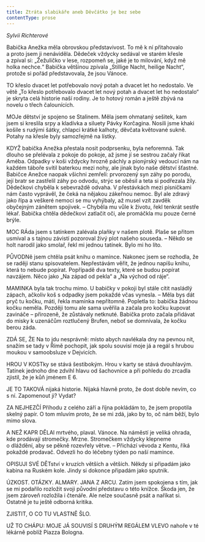 ```yaml
---
title: Ztráta slabikáře aneb Děvčátko je bez sebe
contentType: prose
---
```


<section>

<div class="centered">

_Sylvii Richterové_

</div>

</section>

<section>

Babička Anežka měla obrovskou představivost. To mě k ní přitahovalo a proto jsem ji nenáviděla. Dědeček vždycky sedával ve starém křesle a zpíval si: „Žežuličko v lese, rozpomeň se, jaké je to milování, když mě holka nechce.“ Babička většinou zpívala „Stillige Nacht, heilige Nacht“, protože si pořád představovala, že jsou Vánoce.

TO křeslo dvacet let potřebovalo nový potah a dvacet let ho nedostalo. Ve větě „To křeslo potřebovalo dvacet let nový potah a dvacet let ho nedostalo“ je skryta celá historie naší rodiny. Je to hotový román a ještě zbývá na novelu o třech čalounících.

MOJe dětství je spojeno se Stalinem. Měla jsem ohmataný sešitek, kam jsem si kreslila srpy a kladívka a siluety Pávky Korčagina. Nosili jsme khaki košile s rudými šátky, chlapci krátké kalhoty, děvčata květované sukně. Potahy na křesle byly samozřejmě na lístky.

KDYŽ babička Anežka přestala nosit podprsenku, byla neforemná. Tak dlouho se přelévala z pokoje do pokoje, až jsme jí se sestrou začaly říkat Améba. Odpadky v koši vždycky hrozně páchly a pionýrský vedoucí nám na každém táboře svítil baterkou mezi nohy, ale jinak bylo naše dětství šťastné. Babičce Anežce naopak všichni zemřeli: prvorozený syn záhy po porodu, její bratr se zastřelil záhy po odvodu, strýc se oběsil a teta si podřezala žíly. Dědečkovi chyběla k sebevraždě odvaha. V přestávkách mezi písničkami nám často vyprávěl, že čeká na nějakou zákeřnou nemoc. Byl ale zdravý jako řípa a veškeré nemoci se mu vyhýbaly, až musel vzít zavděk obyčejným zánětem spojivek. – Chyběla mu vůle k životu, řekl tenkrát sestře lékař. Babička chtěla dědečkovi zatlačit oči, ale promáčkla mu pouze černé brýle.

MOC RÁda jsem s tatínkem zalévala plaňky v našem plotě. Plaše se přitom usmíval a s tajnou závistí pozoroval živý plot našeho souseda. – Někdo se holt narodil jako smolař, řekl mi jednou tatínek. Bylo mi ho líto.

PŮVODNě jsem chtěla psát knihu o mamince. Nakonec jsem se rozhodla, že se raději stanu spisovatelem. Nepřestávám věřit, že jednou napíšu knihu, která to nebude popírat. Popřípadě dva texty, které se budou popírat navzájem. Něco jako „Na západ od pekla“ a „Na východ od ráje“.

MAMINKA byla tak trochu mimo. U babičky v pokoji byl stále cítit nasládlý zápach, ačkoliv koš s odpadky jsem pokaždé včas vynesla. – Měla bys dát pryč tu kočku, máti, řekla maminka nepřítomně. Popletla to: babička žádnou kočku neměla. Později tomu ale sama uvěřila a začala pro kočku kupovat zavináče – přirozeně, že zůstávaly netknuté. Babička proto začala přidávat do misky k uzenáčům roztlučený Brufen, neboť se domnívala, že kočku berou záda.

ZDÁ SE, ŽE Na to jdu nesprávně: místo abych navlékala dny na pevnou nit, snažím se tady v Římě pochopit, jak spolu souvisí moje já a regál s hrubou moukou v samoobsluze v Dejvicích.

HROU V KOSTky se stává šestibokým. Hrou v karty se stává dvouhlavým. Tatínek jednoho dne zdvihl hlavu od šachovnice a při pohledu do zrcadla zjistil, že je kůň jménem E 6.

JE TO TAKOVÁ nijaká historie. Nijaká hlavně proto, že dost dobře nevím, co s ní. Zapomenout ji? Vydat?

ZA NEJHEZČÍ Příhodu z celého září a října pokládám to, že jsem propotila skelný papír. O tom mluvím proto, že se mi zdá, jako by to, oč nám běží, bylo mimo slova.

A NEŽ KAPR DĚLAl mrtvého, plaval. Vánoce. Na náměstí je veliká ohrada, kde prodávají stromečky. Mrzne. Stromečkem vždycky klepneme o dláždění, aby se pěkně rozevřely větve. – Přichází vévoda z Kentu, říká pokaždé prodavač. Odvezli ho do léčebny týden po naší mamince.

OPISUJI SVÉ DĚTství v kruzích větších a větších. Někdy si připadám jako kabina na Ruském kole. Jindy si dokonce připadám jako sputnik.

ÚZKOST. OTÁZKY. ALMARY. JANA Z ARCU. Zatím jsem spokojena s tím, jak se mi podařilo rozložit svoji původní představu o této knížce. Škoda jen, že jsem zároveň rozložila i čtenáře. Ale nelze současně psát a naříkat si. Ostatně je tu ještě odborná kritika.

ZJISTIT, O CO TU VLASTNĚ ŠLO.

UŽ TO CHÁPU: MOJE JÁ SOUVISÍ S DRUHÝM REGÁLEM VLEVO nahoře v té lékárně poblíž Piazza Bologna.

</section>
